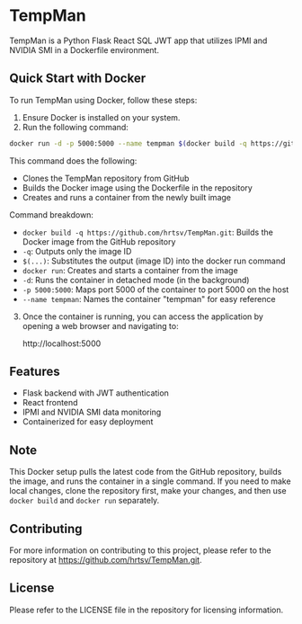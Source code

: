 # TempMan

TempMan is a Python Flask React SQL JWT app that utilizes IPMI and NVIDIA SMI in a Dockerfile environment.

## Quick Start with Docker

To run TempMan using Docker, follow these steps:

1. Ensure Docker is installed on your system.
2. Run the following command:

```bash
docker run -d -p 5000:5000 --name tempman $(docker build -q https://github.com/hrtsv/TempMan.git)
```

This command does the following:
- Clones the TempMan repository from GitHub
- Builds the Docker image using the Dockerfile in the repository
- Creates and runs a container from the newly built image

Command breakdown:
- `docker build -q https://github.com/hrtsv/TempMan.git`: Builds the Docker image from the GitHub repository
- `-q`: Outputs only the image ID
- `$(...)`: Substitutes the output (image ID) into the docker run command
- `docker run`: Creates and starts a container from the image
- `-d`: Runs the container in detached mode (in the background)
- `-p 5000:5000`: Maps port 5000 of the container to port 5000 on the host
- `--name tempman`: Names the container "tempman" for easy reference

3. Once the container is running, you can access the application by opening a web browser and navigating to:

   http://localhost:5000

## Features

- Flask backend with JWT authentication
- React frontend
- IPMI and NVIDIA SMI data monitoring
- Containerized for easy deployment

## Note

This Docker setup pulls the latest code from the GitHub repository, builds the image, and runs the container in a single command. If you need to make local changes, clone the repository first, make your changes, and then use `docker build` and `docker run` separately.

## Contributing

For more information on contributing to this project, please refer to the repository at https://github.com/hrtsv/TempMan.git.

## License

Please refer to the LICENSE file in the repository for licensing information.

